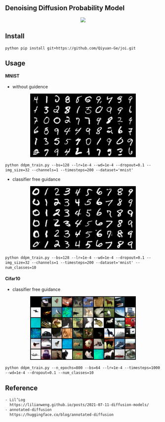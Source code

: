 
## Denoising Diffusion Probability Model

<div align=center>
<img src="https://user-images.githubusercontent.com/53368178/190867851-6d84fb48-ead7-47f1-90d4-4b71c7622396.png">
</div>

## Install
````
python pip install git+https://github.com/Qiyuan-Ge/joi.git
````

## Usage

#### MNIST
- without guidence

<div align=center>
<img src="https://github.com/Qiyuan-Ge/joi/blob/main/samples/mnist_without_guidence.png">
</div>

````
python ddpm_train.py --bs=128 --lr=1e-4 --wd=1e-4 --dropout=0.1 --img_size=32 --channels=1 --timesteps=200 --dataset='mnist'
````

- classifier free guidance

<div align=center>
<img src="https://github.com/Qiyuan-Ge/joi/blob/main/samples/mnist.png">
</div>

````
python ddpm_train.py --bs=128 --lr=1e-4 --wd=1e-4 --dropout=0.1 --img_size=32 --channels=1 --timesteps=200 --dataset='mnist' --num_classes=10
````

#### Cifar10
- classifier free guidance

<div align=center>
<img src="https://github.com/Qiyuan-Ge/joi/blob/main/samples/cifar-10.png">
</div>

````
python ddpm_train.py --n_epochs=800 --bs=64 --lr=1e-4 --timesteps=1000 --wd=1e-4 --dropout=0.1 --num_classes=10
````

## Reference
````
- Lil’Log
  https://lilianweng.github.io/posts/2021-07-11-diffusion-models/
- annotated-diffusion
  https://huggingface.co/blog/annotated-diffusion
````


